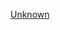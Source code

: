 [Unknown](https://user-images.githubusercontent.com/118219280/212495270-7de3b508-9996-4700-a3e1-7527afc3aa9f.jpeg)
